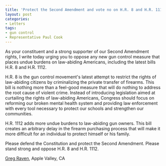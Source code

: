 ```yaml
---
title: 'Protect the Second Amendment and vote no on H.R. 8 and H.R. 1112'
layout: post
categories:
- Letters
tags:
- gun control
- Representative Paul Cook
---
```


As your constituent and a strong supporter of our Second Amendment rights, I write today urging you to oppose any new gun control measure that places undue burdens on law-abiding Americans, including the latest bills H.R. 8 and H.R. 1112.

H.R. 8 is the gun control movement's latest attempt to restrict the rights of law-abiding citizens by criminalizing the private transfer of firearms. This bill is nothing more than a feel-good measure that will do nothing to address the root cause of violent crime. Instead of introducing legislation aimed at curtailing the rights of law-abiding Americans, Congress should focus on reforming our broken mental health system and providing law enforcement with every tool necessary to protect our schools and strengthen our communities.

H.R. 1112 adds more undue burdens to law-abiding gun owners. This bill creates an arbitrary delay in the firearm purchasing process that will make it more difficult for an individual to protect himself or his family.

Please defend the Constitution and protect the Second Amendment. Please stand strong and oppose H.R. 8 and H.R. 1112.

[Greg Raven](https://www.gregraven.org), Apple Valley, CA